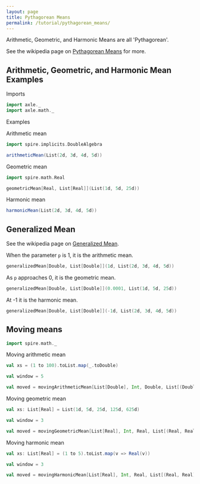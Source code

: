 ```yaml
---
layout: page
title: Pythagorean Means
permalink: /tutorial/pythagorean_means/
---
```


Arithmetic, Geometric, and Harmonic Means are all 'Pythagorean'.

See the wikipedia page on [Pythagorean Means](https://en.wikipedia.org/wiki/Pythagorean_means)
for more.

## Arithmetic, Geometric, and Harmonic Mean Examples

Imports

```scala mdoc:silent
import axle._
import axle.math._
```

Examples

Arithmetic mean

```scala mdoc
import spire.implicits.DoubleAlgebra

arithmeticMean(List(2d, 3d, 4d, 5d))
```

Geometric mean

```scala mdoc
import spire.math.Real

geometricMean[Real, List[Real]](List(1d, 5d, 25d))
```

Harmonic mean

```scala mdoc
harmonicMean(List(2d, 3d, 4d, 5d))
```

## Generalized Mean

See the wikipedia page on [Generalized Mean](https://en.wikipedia.org/wiki/Generalized_mean).

When the parameter `p` is 1, it is the arithmetic mean.

```scala mdoc
generalizedMean[Double, List[Double]](1d, List(2d, 3d, 4d, 5d))
```

As `p` approaches 0, it is the geometric mean.

```scala mdoc
generalizedMean[Double, List[Double]](0.0001, List(1d, 5d, 25d))
```

At -1 it is the harmonic mean.

```scala mdoc
generalizedMean[Double, List[Double]](-1d, List(2d, 3d, 4d, 5d))
```

## Moving means

```scala mdoc:silent
import spire.math._
```

Moving arithmetic mean

```scala mdoc
val xs = (1 to 100).toList.map(_.toDouble)

val window = 5

val moved = movingArithmeticMean[List[Double], Int, Double, List[(Double, Double)]](xs, window)
```

Moving geometric mean

```scala mdoc
val xs: List[Real] = List(1d, 5d, 25d, 125d, 625d)

val window = 3

val moved = movingGeometricMean[List[Real], Int, Real, List[(Real, Real)]](xs, window)
```

Moving harmonic mean

```scala mdoc
val xs: List[Real] = (1 to 5).toList.map(v => Real(v))

val window = 3

val moved = movingHarmonicMean[List[Real], Int, Real, List[(Real, Real)]](xs, window)
```
